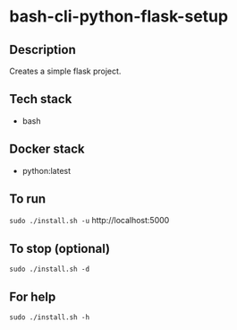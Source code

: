 # bash-cli-python-flask-setup

## Description
Creates a simple flask project.

## Tech stack
- bash

## Docker stack
- python:latest

## To run
`sudo ./install.sh -u`
http://localhost:5000

## To stop (optional)
`sudo ./install.sh -d`

## For help
`sudo ./install.sh -h`
